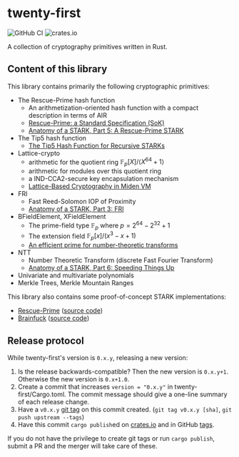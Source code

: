 # twenty-first

![GitHub CI](https://github.com/Neptune-Crypto/twenty-first/actions/workflows/main.yml/badge.svg)
![crates.io](https://img.shields.io/crates/v/twenty-first.svg)

A collection of cryptography primitives written in Rust.

## Content of this library

This library contains primarily the following cryptographic primitives:

- The Rescue-Prime hash function
  - An arithmetization-oriented hash function with a compact description in terms of AIR
  - [Rescue-Prime: a Standard Specification (SoK)](https://eprint.iacr.org/2020/1143.pdf)
  - [Anatomy of a STARK, Part 5: A Rescue-Prime STARK](https://neptune.cash/learn/stark-anatomy/rescue-prime/)
- The Tip5 hash function
  - [The Tip5 Hash Function for Recursive STARKs](https://eprint.iacr.org/2023/107)
- Lattice-crypto
  - arithmetic for the quotient ring $\mathbb{F}_ p[X] / \langle X^64 + 1 \rangle$
  - arithmetic for modules over this quotient ring
  - a IND-CCA2-secure key encapsulation mechanism
  - [Lattice-Based Cryptography in Miden VM](https://eprint.iacr.org/2022/1041)
- FRI
  - Fast Reed-Solomon IOP of Proximity
  - [Anatomy of a STARK, Part 3: FRI](https://neptune.cash/learn/stark-anatomy/fri/)
- BFieldElement, XFieldElement
  - The prime-field type $\mathbb{F}_p$ where $p = 2^{64} - 2^{32} + 1$
  - The extension field $\mathbb{F}_p[x]/(x^3 - x + 1)$
  - [An efficient prime for number-theoretic transforms](https://cp4space.hatsya.com/2021/09/01/an-efficient-prime-for-number-theoretic-transforms/)
- NTT
  - Number Theoretic Transform (discrete Fast Fourier Transform)
  - [Anatomy of a STARK, Part 6: Speeding Things Up](https://neptune.cash/learn/stark-anatomy/faster/)
- Univariate and multivariate polynomials
- Merkle Trees, Merkle Mountain Ranges

This library also contains some proof-of-concept STARK implementations:

- [Rescue-Prime](https://neptune.cash/learn/stark-anatomy/) ([source code](./stark-rescue-prime))
- [Brainfuck](https://aszepieniec.github.io/stark-brainfuck/) ([source code](./stark-brainfuck))

## Release protocol

While twenty-first's version is `0.x.y`, releasing a new version:

1. Is the release backwards-compatible?
   Then the new version is `0.x.y+1`. Otherwise the new version is `0.x+1.0`.
2. Create a commit that increases `version = "0.x.y"` in twenty-first/Cargo.toml.
   The commit message should give a one-line summary of each release change.
3. Have a `v0.x.y` [git tag][tag] on this commit created. (`git tag v0.x.y [sha]`, `git push upstream --tags`)
4. Have this commit `cargo publish`ed on [crates.io][crates] and in GitHub [tags][tags].

[tag]: https://git-scm.com/book/en/v2/Git-Basics-Tagging
[tags]: https://github.com/Neptune-Crypto/twenty-first/tags
[crates]: https://crates.io/crates/twenty-first/versions

If you do not have the privilege to create git tags or run `cargo publish`, submit a PR and the merger will take care of these.
